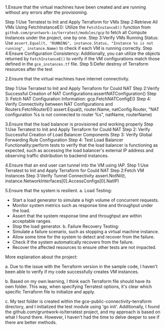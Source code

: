 1.Ensure that the virtual machines have been created and are running without any errors after the provisioning.

Step 1:Use Terratest to Init and Apply Terraform for VMs
Step 2:Retrieve All VMs Using FetchInstanceE(): Utilize the `FetchInstanceE()` function from `github.com/gruntwork-io/terratest/modules/gcp` to fetch all Compute Instances under the project, one by one.
Step 3:Verify VMs Running Status: Use `assert.Equal(t, "RUNNING", instance.Status, "Instance %s is not running", instance.Name)` to check if each VM is running correctly.
Step 4:Ensure Configuration Consistency: Additionally, you can utilize the objects returned by `FetchInstanceE()` to verify if the VM configurations match those defined in the `gce_instances.tf` file.
Step 5:Defer destroy of Terraform resources after the test

2.Ensure that the virtual machines have internet connectivity. 

Step 1:Use Terratest to Init and Apply Terraform for Could NAT
Step 2:Verify Successful Creation of NAT Configurations:assertNATConfiguration()
Step 3: Fetch NAT Configuration Information: gcp.FetchNATConfigE()
Step 4: Verify Connectivity between NAT Configurations and Routers:FetchRouterE()
assert.Equal(t, router.Name, natConfig.Router, "NAT configuration %s is not connected to router %s", natName, routerName)

3.Ensure that the load balancer is provisioned and working properly
Step 1:Use Terratest to Init and Apply Terraform for Could NAT
Step 2: Verify Successful Creation of Load Balancer Components
Step 3: Verify Global Forwarding Rule Configuration
Step 4: Test Load Balancer Functionality:perform tests to verify that the load balancer is functioning as expected, such as accessing the load balancer's external IP address and observing traffic distribution to backend instances.

4.Ensure that an end user can tunnel into the VM using IAP. 
Step 1:Use Terratest to Init and Apply Terraform for Could NAT
Step 2:Fetch VM Instances
Step 3:Verify Tunnel Connectivity assert.NotNil(t, instance.NetworkInterfaces[0].AccessConfigs[0].NatIP)

5.Ensure that the system is resilient. 
a. Load Testing:
   - Start a load generator to simulate a high volume of concurrent requests.
   - Monitor system metrics such as response time and throughput under the load.
   - Assert that the system response time and throughput are within acceptable ranges.
   - Stop the load generator.
b. Failure Recovery Testing:
   - Simulate a failure scenario, such as stopping a virtual machine instance.
   - Allow some time for the system to detect and recover from the failure.
   - Check if the system automatically recovers from the failure.
   - Recover the affected resources to ensure other tests are not impacted.

More explanation about the project:

a. Due to the issue with the Terraform version in the sample code, I haven't been able to verify if my code successfully creates VM instances.

b. Based on my own learning, I think each Terraform file should have its own folder. 
This way, when specifying Terratest options, it's clear which specific Terraform file to initialize and apply.

c. My test folder is created within the gce-public-connectivity-terraform directory, 
and I initialized the test module using 'go init'. Additionally, I found the github.com/gruntwork-io/terratest project, 
and my approach is based on what I found there. However, I haven't had the time to delve deeper to see if there are better methods.
